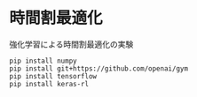 # 時間割最適化
強化学習による時間割最適化の実験

```
pip install numpy
pip install git+https://github.com/openai/gym
pip install tensorflow
pip install keras-rl
```

